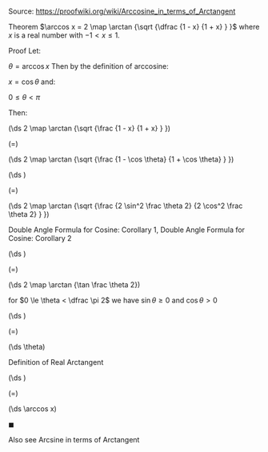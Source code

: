 # 

Source: https://proofwiki.org/wiki/Arccosine_in_terms_of_Arctangent

Theorem
$\arccos x = 2 \map \arctan {\sqrt {\dfrac {1 - x} {1 + x} } }$
where $x$ is a real number with $-1 < x \le 1$.


Proof
Let: 

$\theta = \arccos x$
Then by the definition of arccosine:

$x = \cos \theta$
and: 

$0 \le \theta < \pi$

Then: 














\(\ds 2 \map \arctan {\sqrt {\frac {1 - x} {1 + x} } }\)

\(=\)







\(\ds 2 \map \arctan {\sqrt {\frac {1 - \cos \theta} {1 + \cos \theta} } }\)




















\(\ds \)

\(=\)







\(\ds 2 \map \arctan {\sqrt {\frac {2 \sin^2 \frac \theta 2} {2 \cos^2 \frac \theta 2} } }\)





Double Angle Formula for Cosine: Corollary $1$, Double Angle Formula for Cosine: Corollary $2$














\(\ds \)

\(=\)







\(\ds 2 \map \arctan {\tan \frac \theta 2}\)





for $0 \le \theta < \dfrac \pi 2$ we have $\sin \theta \ge 0$ and $\cos \theta > 0$














\(\ds \)

\(=\)







\(\ds \theta\)





Definition of Real Arctangent














\(\ds \)

\(=\)







\(\ds \arccos x\)









$\blacksquare$


Also see
Arcsine in terms of Arctangent




